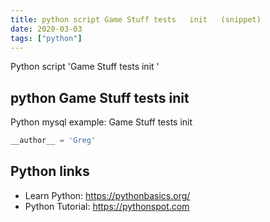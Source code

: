 ```yaml
---
title: python script Game Stuff tests   init   (snippet)
date: 2020-03-03
tags: ["python"]
---
```

Python script 'Game Stuff tests   init  '


## python Game Stuff tests   init  

Python mysql example: Game Stuff tests   init  

```python
__author__ = 'Greg'


```

## Python links

- Learn Python: https://pythonbasics.org/
- Python Tutorial: https://pythonspot.com

